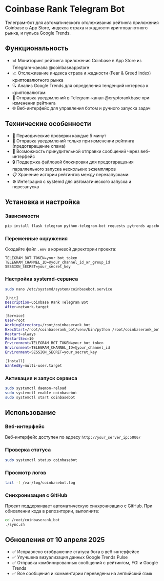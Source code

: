 # Coinbase Rank Telegram Bot

Телеграм-бот для автоматического отслеживания рейтинга приложения Coinbase в App Store, индекса страха и жадности криптовалютного рынка, и пульса Google Trends.

## Функциональность

- 📊 Мониторинг рейтинга приложения Coinbase в App Store из Telegram-канала @coinbaseappstore
- 📈 Отслеживание индекса страха и жадности (Fear & Greed Index) криптовалютного рынка
- 🔍 Анализ Google Trends для определения тенденций интереса к криптовалютам
- 📱 Отправка уведомлений в Telegram-канал @cryptorankbase при изменении рейтинга
- 🌐 Веб-интерфейс для управления ботом и ручного запуска задач

## Технические особенности

- 🔄 Периодические проверки каждые 5 минут
- 🔔 Отправка уведомлений только при изменении рейтинга (предотвращение спама)
- 🚀 Возможность принудительной отправки сообщений через веб-интерфейс
- 🔒 Поддержка файловой блокировки для предотвращения параллельного запуска нескольких экземпляров
- 📋 Хранение истории рейтингов между перезапусками
- ⚙️ Интеграция с systemd для автоматического запуска и перезапуска

## Установка и настройка

### Зависимости

```bash
pip install flask telegram python-telegram-bot requests pytrends apscheduler
```

### Переменные окружения

Создайте файл `.env` в корневой директории проекта:

```
TELEGRAM_BOT_TOKEN=your_bot_token
TELEGRAM_CHANNEL_ID=@your_channel_id_or_group_id
SESSION_SECRET=your_secret_key
```

### Настройка systemd-сервиса

```bash
sudo nano /etc/systemd/system/coinbasebot.service

[Unit]
Description=Coinbase Rank Telegram Bot
After=network.target

[Service]
User=root
WorkingDirectory=/root/coinbaserank_bot
ExecStart=/root/coinbaserank_bot/venv/bin/python /root/coinbaserank_bot/main.py
Restart=always
RestartSec=10
Environment=TELEGRAM_BOT_TOKEN=your_bot_token
Environment=TELEGRAM_CHANNEL_ID=@your_channel_id
Environment=SESSION_SECRET=your_secret_key

[Install]
WantedBy=multi-user.target
```

### Активация и запуск сервиса

```bash
sudo systemctl daemon-reload
sudo systemctl enable coinbasebot
sudo systemctl start coinbasebot
```

## Использование

### Веб-интерфейс

Веб-интерфейс доступен по адресу `http://your_server_ip:5000/`

### Проверка статуса

```bash
sudo systemctl status coinbasebot
```

### Просмотр логов

```bash
tail -f /var/log/coinbasebot.log
```

### Синхронизация с GitHub

Проект поддерживает автоматическую синхронизацию с GitHub. При обновлении кода в репозитории, выполните:

```bash
cd /root/coinbaserank_bot
./sync.sh
```

## Обновления от 10 апреля 2025

- ✅ Исправлено отображение статуса бота в веб-интерфейсе
- ✅ Улучшена визуализация данных Google Trends Pulse
- ✅ Отправка комбинированных сообщений с рейтингом, FGI и Google Trends
- ✅ Все сообщения и комментарии переведены на английский язык